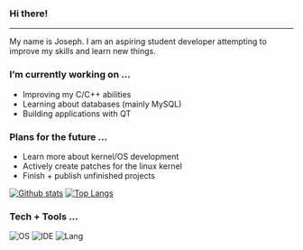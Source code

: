 ### Hi there!

----------------------------------

My name is Joseph. I am an aspiring student developer attempting to improve my skills and learn new things.

### I’m currently working on ...

  - Improving my C/C++ abilities
  - Learning about databases (mainly MySQL)
  - Building applications with QT
  
### Plans for the future ... 

  - Learn more about kernel/OS development 
  - Actively create patches for the linux kernel
  - Finish + publish unfinished projects
  
[![Github stats](https://github-readme-stats.vercel.app/api?username=Joe-Todd0)](https://github.com/anuraghazra/github-readme-stats)
[![Top Langs](https://github-readme-stats.vercel.app/api/top-langs/?username=Joe-Todd0)](https://github.com/anuraghazra/github-readme-stats)

### Tech + Tools ... 
![OS](https://img.shields.io/badge/OS-Gentoo-purple) ![IDE](https://img.shields.io/badge/IDE-VIM-purple) ![Lang](https://img.shields.io/badge/Lang-C/C++-purple)
